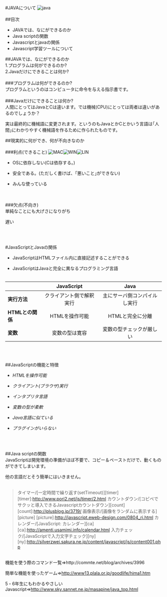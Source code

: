 #JAVAについて
![java](http://guide2office.com/wp-content/uploads/2010/06/java.png)
<br>
<br>
##目次
- JAVAでは、なにができるのか
- Java scriptの関数
- Javascriptとjavaの関係
- Javascript学習ツールについて

##JAVAでは、なにができるのか
<br>
1.プログラムは何ができるのか?<br>
2.Javaだけにできることは何か?
<br>
<br>
###プログラムは何ができるのか?
<br>
プログラムというのはコンピュータに命令を与える指示書です。
<br>
<br>
###Javaだけにできることは何か?
<br>
人間にとってはJavaとCは違います。では機械(CPU)にとっては両者は違いがあるのでしょうか？

実は最終的に機械語に変更されます。というのもJavaとかCとかいう言語は｢人間｣にわかりやすく機械語を作るために作られたものです。



##現実的に何ができ、何が不向きなのか
<br>
<br>
###利点(できること)
![MAC](http://www.openlierox.net/official/images/macosx.png)![WIN](http://keyboard-leds.com/images/icon-windows.png)![LIN](http://dwimperl.com/img/alien/linux-logo.png)
<br>
- OSに依存しない(Cは依存する。)

- 安全である。(ただしく書けば、｢悪いこと｣ができない)

- みんな使っている
<br>
<br>
###欠点(不向き)
<br>
単純なことにも大げさになりがち

遅い

<br>
<br>

#JavaScriptとJavaの関係
- JavaScriptはHTMLファイル内に直接記述することができる

- JavaScriptはJavaと完全に異なるプログラミング言語
<br><br>

|                |       JavaScript       |                       Java                      |
|:---------------|:----------------------:|:-----------------------------------------------:|
|**実行方法**    |クライアント側で解釈実行|          主にサーバ側コンパイルし実行           |
|**HTMLとの関係**|     HTMLを操作可能     |                HTMLと完全に分離                 |
|**変数**        |      変数の型は寛容    |            変数の型チェックが厳しい             |

<br><br>

##JavaScriptの機能と特徴
- *HTMLを操作可能*<br>

- *クライアント(ブラウザ)実行*<br>

- *インタプリタ言語*<br>


- *変数の型が柔軟*<br>

- *Java言語に似ている*<br>

- *プラグインがいらない*<br>

<br>
<br>

##Java scriptの関数
<br>
JavaScriptは開発環境の準備がほぼ不要で、コピー＆ペーストだけで、動くものができてしまいます。

他の言語だとそう簡単にはいきません。
<br>
<br>
>タイマー/[一定時間で繰り返す(setTimeout)][timer]
[timer]:http://www.pori2.net/js/timer/2.html
>カウントダウン/[コピペでサクッと導入できるJavascriptカウントダウン][count]
[count]:http://plusblog.jp/3719/
>画像表示/[画像をランダムに表示する][picture]
[picture]:http://javascript.eweb-design.com/0804_ri.html
>カレンダー/[JavaScript: カレンダー][ca]
[ca]:http://amenti.usamimi.info/calendar.html
>入力チェック/[JavaScriptで入力文字チェック][ny]
[ny]:http://silverzwei.sakura.ne.jp/content/javascript/js/content001.php

<br>
機能を使う際のコマンド一覧⇒http://commte.net/blog/archives/3996

簡単な機能を使ったゲーム⇒http://www13.plala.or.jp/goodlife/hima1.htm

5・6年生にもわかるやさしいJavascript⇒http://www.sky.sannet.ne.jp/masapine/java_top.html
